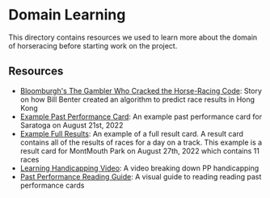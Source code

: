 # Domain Learning

This directory contains resources we used to learn more about the domain of horseracing before starting work on the project.

## Resources
  - [Bloomburgh's The Gambler Who Cracked the Horse-Racing Code](Bloomburg_CrackedHorseRacing_Article.pdf): Story on how Bill Benter created an algorithm to predict race results in Hong Kong
  - [Example Past Performance Card](ExamplePP_Saratoga.pdf): An example past performance card for Saratoga on August 21st, 2022
  - [Example Full Results](Example_FullResults.pdf): An example of a full result card. A result card contains all of the results of races for a day on a track. This example is a result card for MontMouth Park on August 27th, 2022 which contains 11 races
  - [Learning Handicapping Video](https://www.youtube.com/watch?v=KrvWhGIV8gs&feature=youtu.be): A video breaking down PP handicapping
  - [Past Performance Reading Guide](PP_Reading_Guide.pdf): A visual guide to reading reading past performance cards
